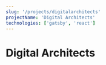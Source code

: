 ```yaml
---
slug: '/projects/digitalarchitects'
projectName: 'Digital Architects'
technologies: ['gatsby', 'react']
---
```


# Digital Architects
